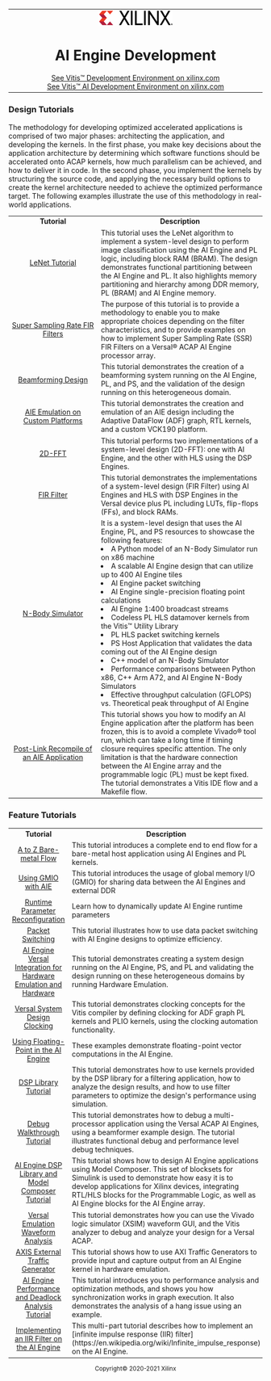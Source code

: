 <table class="sphinxhide" width="100%">
 <tr width="100%">
    <td align="center"><img src="https://raw.githubusercontent.com/Xilinx/Image-Collateral/main/xilinx-logo.png" width="30%"/><h1>AI Engine Development</h1>
    <a href="https://www.xilinx.com/products/design-tools/vitis.html">See Vitis™ Development Environment on xilinx.com</br></a>
    <a href="https://www.xilinx.com/products/design-tools/vitis/vitis-ai.html">See Vitis™ AI Development Environment on xilinx.com</a>
    </td>
 </tr>
</table>


### Design Tutorials

The methodology for developing optimized accelerated applications is comprised of two major phases: architecting the application, and developing the kernels. In the first phase, you make key decisions about the application architecture by determining which software functions should be accelerated onto ACAP kernels, how much parallelism can be achieved, and how to deliver it in code. In the second phase, you implement the kernels by structuring the source code, and applying the necessary build options to create the kernel architecture needed to achieve the optimized performance target. The following examples illustrate the use of this methodology in real-world applications.



 <table style="width:100%">
 <tr>
 <td width="35%" align="center"><b>Tutorial</b>
 <td width="65%" align="center"><b>Description</b>
 </tr>
 <tr>
 <td align="center"><a href="./Design_Tutorials/01-aie_lenet_tutorial/README.md">LeNet Tutorial</a></td>
 <td>This tutorial uses the LeNet algorithm to implement a system-level design to perform image classification using the AI Engine and PL logic, including block RAM (BRAM). The design demonstrates functional partitioning between the AI Engine and PL. It also highlights memory partitioning and hierarchy among DDR memory, PL (BRAM) and AI Engine memory.</td>
 </tr>
 <tr>
 <td align="center"><a href="./Design_Tutorials/02-super_sampling_rate_fir/README.md">Super Sampling Rate FIR Filters</a></td>
 <td>The purpose of this tutorial is to provide a methodology to enable you to make appropriate choices depending on the filter characteristics, and to provide examples on how to implement Super Sampling Rate (SSR) FIR Filters on a Versal® ACAP AI Engine processor array.</td>
 </tr>
 <tr>
 <td align="center"><a href="./Design_Tutorials/03-beamforming/README.md">Beamforming Design</a></td>
 <td>This tutorial demonstrates the creation of a beamforming system running on the AI Engine, PL, and PS, and the validation of the design running on this heterogeneous domain.</td>
 </tr> <tr>
 <td align="center"><a href="./Design_Tutorials/04-custom-platform-emulation/README.md">AIE Emulation on Custom Platforms</a></td>
 <td>This tutorial demonstrates the creation and emulation of an AIE design including the Adaptive DataFlow (ADF) graph, RTL kernels, and a custom VCK190 platform.</td>
 </tr><tr>
 <td align="center"><a href="./Design_Tutorials/06-fft2d_AIEvsHLS/README.md">2D-FFT</a></td>
 <td>This tutorial performs two implementations of a system-level design (2D-FFT): one with AI Engine, and the other with HLS using the DSP Engines. </td>
 </tr><tr>
 <td align="center"><a href="./Design_Tutorials/07-firFilter_AIEvsHLS/README.md">FIR Filter</a></td>
 <td>This tutorial demonstrates the implementations of a system-level design (FIR Filter) using AI Engines and HLS with DSP Engines in the Versal device plus PL including LUTs, flip-flops (FFs), and block RAMs.</td>
 </tr> <tr>
 <td align="center"><a href="./Design_Tutorials/08-n-body-simulator/README.md">N-Body Simulator</a></td>
 <td>It is a system-level design that uses the AI Engine, PL, and PS resources to showcase the following features:<li>A Python model of an N-Body Simulator run on x86 machine
   <li>A scalable AI Engine design that can utilize up to 400 AI Engine tiles
   <li>AI Engine packet switching
   <li>AI Engine single-precision floating point calculations
   <li>AI Engine 1:400 broadcast streams
   <li>Codeless PL HLS datamover kernels from the Vitis™ Utility Library
   <li>PL HLS packet switching kernels
   <li>PS Host Application that validates the data coming out of the AI Engine design
   <li>C++ model of an N-Body Simulator
   <li>Performance comparisons between Python x86, C++ Arm A72, and AI Engine N-Body Simulators
   <li>Effective throughput calculation (GFLOPS) vs. Theoretical peak throughput of AI Engine
 </tr>
   <tr>
 <td align="center"><a href="./Design_Tutorials/09-post-link-recompile/README.md">Post-Link Recompile of an AIE Application </a></td>
 <td>This tutorial shows you how to modify an AI Engine application after the platform has been frozen, this is to avoid a complete Vivado® tool run, which can take a long time if timing closure requires specific attention. The only limitation is that the hardware connection between the AI Engine array and the programmable logic (PL) must be kept fixed. The tutorial demonstrates a Vitis IDE flow and a Makefile flow.</td>
 </tr>
</table>



### Feature Tutorials

 <table style="width:100%">
 <tr>
 <td width="35%" align="center"><b>Tutorial</b>
 <td width="65%" align="center"><b>Description</b>
 </tr>
 <tr>
 <td align="center"><a href="./Feature_Tutorials/01-aie_a_to_z/">A to Z Bare-metal Flow</a></td>
 <td>This tutorial introduces a complete end to end flow for a bare-metal host application using AI Engines and PL kernels.</td>
 </tr>
  <tr>
 <td align="center"><a href="./Feature_Tutorials/02-using-gmio/">Using GMIO with AIE</a></td>
 <td>This tutorial introduces the usage of global memory I/O (GMIO) for sharing data between the AI Engines and external DDR</td>
 </tr>
  <tr>
 <td align="center"><a href="./Feature_Tutorials/03-rtp-reconfiguration/">Runtime Parameter Reconfiguration</a></td>
 <td>Learn how to dynamically update AI Engine runtime parameters</td>
 </tr>
  <tr>
 <td align="center"><a href="./Feature_Tutorials/04-packet-switching/">Packet Switching</a></td>
 <td>This tutorial illustrates how to use data packet switching with AI Engine designs to optimize efficiency.</td>
 </tr>
  <tr>
 <td align="center"><a href="./Feature_Tutorials/05-AI-engine-versal-integration/">AI Engine Versal Integration for Hardware Emulation and Hardware</a></td>
 <td>This tutorial demonstrates creating a system design running on the AI Engine, PS, and PL and validating the design running on these heterogeneous domains by running Hardware Emulation.</td>
 </tr>
 <tr>
 <td align="center"><a href="./Feature_Tutorials/06-versal-system-design-clocking-tutorial/">Versal System Design Clocking</a></td>
 <td>This tutorial demonstrates clocking concepts for the Vitis compiler by defining clocking for ADF graph PL kernels and PLIO kernels, using the clocking automation functionality.</td>
 </tr>
  <tr>
 <td align="center"><a href="./Feature_Tutorials/07-AI-Engine-Floating-Point/">Using Floating-Point in the AI Engine</a></td>
 <td>These examples demonstrate floating-point vector computations in the AI Engine.</td>
 </tr>
  <tr>
 <td align="center"><a href="./Feature_Tutorials/08-dsp-library/">DSP Library Tutorial</a></td>
 <td>This tutorial demonstrates how to use kernels provided by the DSP library for a filtering application, how to analyze the design results, and how to use filter parameters to optimize the design's performance using simulation.</td>
 </tr>
 <tr>
 <td align="center"><a href="./Feature_Tutorials/09-debug-walkthrough/">Debug Walkthrough Tutorial</a></td>
 <td>
This tutorial demonstrates how to debug a multi-processor application using the Versal ACAP AI Engines, using a beamformer example design. The tutorial illustrates functional debug and performance level debug techniques.</td>
 </tr>
 <tr>
 <td align="center"><a href="./Feature_Tutorials/10-aie-dsp-lib-model-composer/">AI Engine DSP Library and Model Composer Tutorial</a></td>
 <td>
This tutorial shows how to design AI Engine applications using Model Composer. This set of blocksets for Simulink is used to demonstrate how easy it is to develop applications for Xilinx devices, integrating RTL/HLS blocks for the Programmable Logic, as well as AI Engine blocks for the AI Engine array.</td>
 </tr>
 <tr>
 <td align="center"><a href="./Feature_Tutorials/11-ai-engine-emulation-waveform-analysis/">Versal Emulation Waveform Analysis</a></td>
 <td>
This tutorial demonstrates how you can use the Vivado logic simulator (XSIM) waveform GUI, and the Vitis analyzer to debug and analyze your design for a Versal ACAP.</td>
 </tr>
 <tr>
 <td align="center"><a href="./Feature_Tutorials/12-axis-traffic-generator/">AXIS External Traffic Generator</a></td>
 <td>
This tutorial shows how to use AXI Traffic Generators to provide input and capture output from an AI Engine kernel in hardware emulation.</td>
 </tr>
  <tr>
 <td align="center"><a href="./Feature_Tutorials/13-aie-performance-analysis/">AI Engine Performance and Deadlock Analysis Tutorial</a></td>
 <td>
This tutorial introduces you to performance analysis and optimization methods, and shows you how synchronization works in graph execution. It also demonstrates the analysis of a hang issue using an example. </td>
 </tr>
  <tr>
 <td align="center"><a href="./Feature_Tutorials/14-implementing-iir-filter/">Implementing an IIR Filter on the AI Engine</a></td>
 <td>
This multi-part tutorial describes how to implement an [infinite impulse response (IIR) filter](https://en.wikipedia.org/wiki/Infinite_impulse_response) on the AI Engine.</td>
 </tr>
 </table>

<p align="center"><sup>Copyright&copy; 2020-2021 Xilinx</sup></p>
